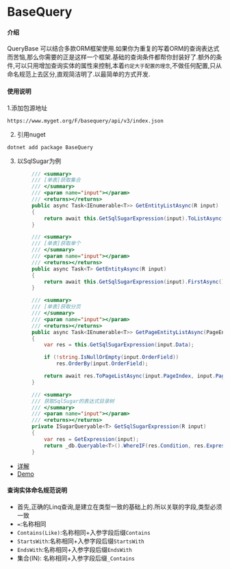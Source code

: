 # BaseQuery

#### 介绍
QueryBase 可以结合多款ORM框架使用.如果你为重复的写着ORM的查询表达式而苦恼,那么你需要的正是这样一个框架.基础的查询条件都帮你封装好了.额外的条件,可以只用增加查询实体的属性来控制,本着`约定大于配置的理念`,不做任何配置,只从命名规范上去区分,直观简洁明了.以最简单的方式开发.

#### 使用说明

1.添加包源地址
``` shell
https://www.myget.org/F/basequery/api/v3/index.json
```
2.  引用nuget
``` shell
dotnet add package BaseQuery
```
3.  以SqlSugar为例
``` C#
        /// <summary>
        /// [单表]获取集合
        /// </summary>
        /// <param name="input"></param>
        /// <returns></returns>
        public async Task<IEnumerable<T>> GetEntityListAsync(R input)
        {
            return await this.GetSqlSugarExpression(input).ToListAsync();
        }

        /// <summary>
        /// [单表]获取单个
        /// </summary>
        /// <param name="input"></param>
        /// <returns></returns>
        public async Task<T> GetEntityAsync(R input)
        {
            return await this.GetSqlSugarExpression(input).FirstAsync();
        }

        /// <summary>
        /// [单表]获取分页
        /// </summary>
        /// <param name="input"></param>
        /// <returns></returns>
        public async Task<IEnumerable<T>> GetPageEntityListAsync(PageEntity<R> input)
        {
            var res = this.GetSqlSugarExpression(input.Data);

            if (!string.IsNullOrEmpty(input.OrderField))
                res.OrderBy(input.OrderField);

            return await res.ToPageListAsync(input.PageIndex, input.PageSize, input.Total);
        }

        /// <summary>
        /// 获取SqlSugar的表达式目录树
        /// </summary>
        /// <param name="input"></param>
        /// <returns></returns>
        private ISugarQueryable<T> GetSqlSugarExpression(R input)
        {
            var res = GetExpression(input);
            return _db.Queryable<T>().WhereIF(res.Condition, res.Expression);
        }
```

- [详解](https://www.cnblogs.com/vsnb/p/16069606.html)
- [Demo](https://gitee.com/ArchitectAllen/base-query-demo.git)

#### 查询实体命名规范说明
- 首先,正确的Linq查询,是建立在类型一致的基础上的.所以关联的字段,类型必须一致
- `=`:名称相同
- `Contains(Like)`:名称相同+入参字段后缀`Contains` 
- `StartsWith`:名称相同+入参字段后缀`StartsWith`
- `EndsWith`:名称相同+入参字段后缀`EndsWith`
- 集合(IN): 名称相同+入参字段后缀`_Contains`
